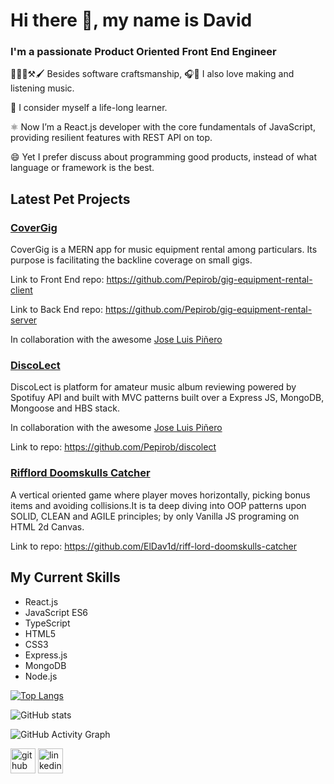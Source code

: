 # Hi there 👋, my name is David
### I'm a passionate Product Oriented Front End Engineer

🧑‍💻🧱⚒️🖌 Besides software craftsmanship, 🎧🎸 I also love making and listening music.          

📖 I consider myself a life-long learner.

⚛️ Now I’m a React.js developer with the core fundamentals of JavaScript, providing resilient features with REST API on top.

😄 Yet I prefer discuss about programming good products, instead of what language or framework is the best.

## Latest Pet Projects

### [CoverGig](https://covergig.netlify.app/)

CoverGig is a MERN app for music equipment rental among particulars. Its purpose is facilitating the backline coverage on small gigs.

Link to Front End repo: https://github.com/Pepirob/gig-equipment-rental-client

Link to Back End repo: https://github.com/Pepirob/gig-equipment-rental-server

In collaboration with the awesome [Jose Luis Piñero](https://github.com/Pepirob)

### [DiscoLect](https://discolect.cyclic.app/)

DiscoLect is platform for amateur music album reviewing powered by Spotifuy API and built with  MVC patterns built over a Express JS, MongoDB, Mongoose and HBS stack.

In collaboration with the awesome [Jose Luis Piñero](https://github.com/Pepirob)

Link to repo: https://github.com/Pepirob/discolect

### [Rifflord Doomskulls Catcher](https://eldav1d.github.io/riff-lord-doomskulls-catcher/)

A vertical oriented game where player moves horizontally, picking bonus items and avoiding collisions.It is ta deep diving into OOP patterns upon SOLID, CLEAN and AGILE principles; by only Vanilla JS programing on HTML 2d Canvas.

Link to repo: https://github.com/ElDav1d/riff-lord-doomskulls-catcher

## My Current Skills
* React.js
* JavaScript ES6
* TypeScript
* HTML5
* CSS3
* Express.js
* MongoDB
* Node.js

[![Top Langs](https://github-readme-stats.vercel.app/api/top-langs/?username=ElDav1d)](https://github.com/anuraghazra/github-readme-stats)

![GitHub stats](https://github-readme-stats.vercel.app/api?username=ElDav1d&show_icons=true)  

![GitHub Activity Graph](https://activity-graph.herokuapp.com/graph?username=ElDav1d)  

[<img src='https://cdn.jsdelivr.net/npm/simple-icons@3.0.1/icons/github.svg' alt='github' height='40'>](https://github.com/ElDav1d)  [<img src='https://cdn.jsdelivr.net/npm/simple-icons@3.0.1/icons/linkedin.svg' alt='linkedin' height='40'>](https://www.linkedin.com/in/david-vivo/)  
